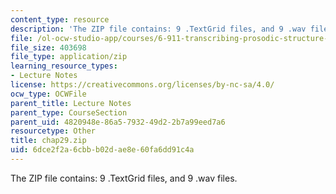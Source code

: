 ```yaml
---
content_type: resource
description: 'The ZIP file contains: 9 .TextGrid files, and 9 .wav files.'
file: /ol-ocw-studio-app/courses/6-911-transcribing-prosodic-structure-of-spoken-utterances-with-tobi-january-iap-2006/6dce2f2a6cbbb02dae8e60fa6dd91c4a_chap29.zip
file_size: 403698
file_type: application/zip
learning_resource_types:
- Lecture Notes
license: https://creativecommons.org/licenses/by-nc-sa/4.0/
ocw_type: OCWFile
parent_title: Lecture Notes
parent_type: CourseSection
parent_uid: 4820948e-86a5-7932-49d2-2b7a99eed7a6
resourcetype: Other
title: chap29.zip
uid: 6dce2f2a-6cbb-b02d-ae8e-60fa6dd91c4a
---
```

The ZIP file contains: 9 .TextGrid files, and 9 .wav files.
